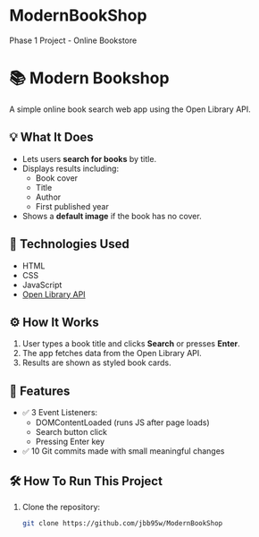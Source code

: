 # ModernBookShop

Phase 1 Project - Online Bookstore

# 📚 Modern Bookshop

A simple online book search web app using the Open Library API.

## 💡 What It Does

- Lets users **search for books** by title.
- Displays results including:
  - Book cover
  - Title
  - Author
  - First published year
- Shows a **default image** if the book has no cover.

## 🔧 Technologies Used

- HTML
- CSS
- JavaScript
- [Open Library API](https://openlibrary.org/dev/docs/api/search)

## ⚙️ How It Works

1. User types a book title and clicks **Search** or presses **Enter**.
2. The app fetches data from the Open Library API.
3. Results are shown as styled book cards.

## 🎯 Features

- ✅ 3 Event Listeners:
  - DOMContentLoaded (runs JS after page loads)
  - Search button click
  - Pressing Enter key
- ✅ 10 Git commits made with small meaningful changes

## 🛠 How To Run This Project

1. Clone the repository:
   ```bash
   git clone https://github.com/jbb95w/ModernBookShop
   ```
